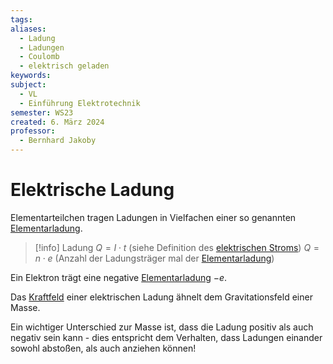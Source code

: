 ```yaml
---
tags: 
aliases:
  - Ladung
  - Ladungen
  - Coulomb
  - elektrisch geladen
keywords: 
subject:
  - VL
  - Einführung Elektrotechnik
semester: WS23
created: 6. März 2024
professor:
  - Bernhard Jakoby
---
```

 

# Elektrische Ladung

Elementarteilchen tragen Ladungen in Vielfachen einer so genannten [Elementarladung](../Physik/Konstanten/Elementarladung.md).

> [!info] Ladung
> $Q=I\cdot t$ (siehe Definition des [elektrischen Stroms](elektrischer%20Strom.md))
> $Q = n\cdot e$ (Anzahl der Ladungsträger mal der [Elementarladung](../Physik/Konstanten/Elementarladung.md))

Ein Elektron trägt eine negative [Elementarladung](../Physik/Konstanten/Elementarladung.md) $-e$.

Das [Kraftfeld](elektrisches%20Feld.md) einer elektrischen Ladung ähnelt dem Gravitationsfeld einer Masse.

Ein wichtiger Unterschied zur Masse ist, dass die Ladung positiv als auch negativ sein kann - dies entspricht dem Verhalten, dass Ladungen einander sowohl abstoßen, als auch anziehen können!